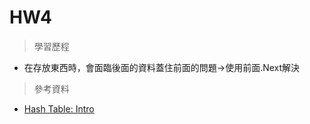 # HW4
> 學習歷程
* 在存放東西時，會面臨後面的資料蓋住前面的問題->使用前面.Next解決
> 參考資料
* [Hash Table: Intro](http://alrightchiu.github.io/SecondRound/hash-tableintrojian-jie.html)


